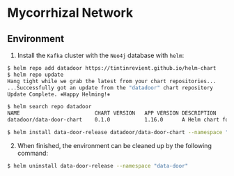# Mycorrhizal Network

## Environment

1. Install the `Kafka` cluster with the `Neo4j` database with `helm`:
```bash
$ helm repo add datadoor https://tintinrevient.github.io/helm-chart
$ helm repo update
Hang tight while we grab the latest from your chart repositories...
...Successfully got an update from the "datadoor" chart repository
Update Complete. ⎈Happy Helming!⎈

$ helm search repo datadoor
NAME                    	CHART VERSION	APP VERSION	DESCRIPTION
datadoor/data-door-chart	0.1.0        	1.16.0     	A Helm chart for Kubernetes

$ helm install data-door-release datadoor/data-door-chart --namespace "data-door"
```

2. When finished, the environment can be cleaned up by the following command:
```bash
$ helm uninstall data-door-release --namespace "data-door"
```
